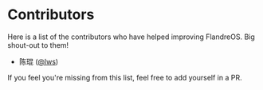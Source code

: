 # Contributors

Here is a list of the contributors who have helped improving FlandreOS. Big
shout-out to them!

- 陈琨 ([@lws](https://github.com/longwusha))

If you feel you're missing from this list, feel free to add yourself in a PR.
